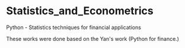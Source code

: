Statistics_and_Econometrics
===========================

Python - Statistics techniques for financial applications

These works were done based on the Yan's work (Python for finance.)
